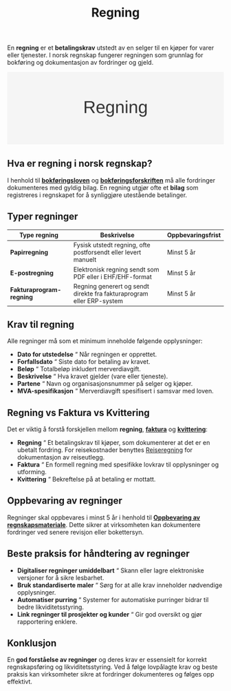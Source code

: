 ﻿---
title: "Regning"
meta_title: "Regning"
meta_description: 'En **regning** er et **betalingskrav** utstedt av en selger til en kjøper for varer eller tjenester. I norsk regnskap fungerer regningen som grunnlag for bokfÃ...'
slug: regning
type: blog
layout: pages/single
---

En **regning** er et **betalingskrav** utstedt av en selger til en kjøper for varer eller tjenester. I norsk regnskap fungerer regningen som grunnlag for bokføring og dokumentasjon av fordringer og gjeld.

![Regning](regning-image.svg)

## Hva er regning i norsk regnskap?

I henhold til **[bokføringsloven](/blogs/regnskap/hva-er-bokforingsloven "Hva er Bokføringsloven? Komplett Guide til Norsk Bokføringslovgivning")** og **[bokføringsforskriften](/blogs/regnskap/hva-er-bokforingsforskriften "Bokføringsforskriften - Komplett Guide til Norske Bokføringskrav og Regler")** må alle fordringer dokumenteres med gyldig bilag. En regning utgjør ofte et **bilag** som registreres i regnskapet for å synliggjøre utestående betalinger.

## Typer regninger

| **Type regning**           | **Beskrivelse**                                                          | **Oppbevaringsfrist** |
|----------------------------|--------------------------------------------------------------------------|-----------------------|
| **Papirregning**           | Fysisk utstedt regning, ofte postforsendt eller levert manuelt            | Minst 5 år            |
| **E-postregning**          | Elektronisk regning sendt som PDF eller i EHF/EHF-format                  | Minst 5 år            |
| **Fakturaprogram-regning** | Regning generert og sendt direkte fra fakturaprogram eller ERP-system     | Minst 5 år            |

## Krav til regning

Alle regninger må som et minimum inneholde følgende opplysninger:

* **Dato for utstedelse** “ Når regningen er opprettet.
* **Forfallsdato** “ Siste dato for betaling av kravet.
* **Beløp** “ Totalbeløp inkludert merverdiavgift.
* **Beskrivelse** “ Hva kravet gjelder (vare eller tjeneste).
* **Partene** “ Navn og organisasjonsnummer på selger og kjøper.
* **MVA-spesifikasjon** “ Merverdiavgift spesifisert i samsvar med loven.

## Regning vs Faktura vs Kvittering

Det er viktig å forstå forskjellen mellom **regning**, **[faktura](/blogs/regnskap/hva-er-en-faktura "Hva er en Faktura? En Guide til Norske Fakturakrav")** og **[kvittering](/blogs/regnskap/kvittering "Hva er Kvittering? En Guide til Kvitteringskrav i Norsk Regnskap")**:

* **Regning** “ Et betalingskrav til kjøper, som dokumenterer at det er en ubetalt fordring. For reisekostnader benyttes [Reiseregning](/blogs/regnskap/reiseregning "Reiseregning - Guide til reiseregninger i Norsk Regnskap") for dokumentasjon av reiseutlegg.
* **Faktura** “ En formell regning med spesifikke lovkrav til opplysninger og utforming.
* **Kvittering** “ Bekreftelse på at betaling er mottatt.

## Oppbevaring av regninger

Regninger skal oppbevares i minst 5 år i henhold til **[Oppbevaring av regnskapsmateriale](/blogs/regnskap/oppbevaring-av-regnskapsmateriale "Oppbevaring av Regnskapsmateriale - Krav, Frister og Beste Praksis i Norge")**. Dette sikrer at virksomheten kan dokumentere fordringer ved senere revisjon eller bokettersyn.

## Beste praksis for håndtering av regninger

* **Digitaliser regninger umiddelbart** “ Skann eller lagre elektroniske versjoner for å sikre lesbarhet.
* **Bruk standardiserte maler** “ Sørg for at alle krav inneholder nødvendige opplysninger.
* **Automatiser purring** “ Systemer for automatiske purringer bidrar til bedre likviditetsstyring.
* **Link regninger til prosjekter og kunder** “ Gir god oversikt og gjør rapportering enklere.

## Konklusjon

En **god forståelse av regninger** og deres krav er essensielt for korrekt regnskapsføring og likviditetsstyring. Ved å følge lovpålagte krav og beste praksis kan virksomheter sikre at fordringer dokumenteres og følges opp effektivt.










